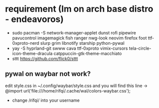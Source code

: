 # requirement (Im on arch base distro - endeavoros)
 - sudo pacman -S network-manager-applet dunst rofi pipewire pavucontrol imagemagick fish ranger nwg-look neovim firefox foot ttf-0xproto-nerd slurp grim libnotify starship python-pywal
 - yay -S hyprland-git swww cava ttf-0xproto vimix-cursors tela-circle-icon-theme-dracula catppuccin-gtk-theme-macchiato 
 - sttt https://github.com/flick0/sttt

## pywal on waybar not work?
edit style.css in ~/.config/waybar/style.css and you will find this line -> @import url('file:///home/rifqi/.cache/wal/colors-waybar.css');
- change /rifqi/ into your username
